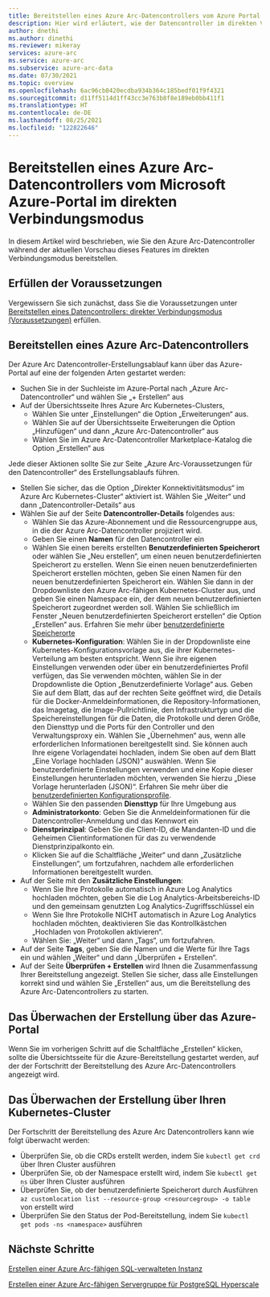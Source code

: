 ```yaml
---
title: Bereitstellen eines Azure Arc-Datencontrollers vom Azure Portal | Direkter Verbindungsmodus
description: Hier wird erläutert, wie der Datencontroller im direkten Verbindungsmodus vom Microsoft Azure-Portal bereitgestellt wird.
author: dnethi
ms.author: dinethi
ms.reviewer: mikeray
services: azure-arc
ms.service: azure-arc
ms.subservice: azure-arc-data
ms.date: 07/30/2021
ms.topic: overview
ms.openlocfilehash: 6ac96cb0420ecdba934b364c185bedf01f9f4321
ms.sourcegitcommit: d11ff5114d1ff43cc3e763b8f8e189eb0bb411f1
ms.translationtype: HT
ms.contentlocale: de-DE
ms.lasthandoff: 08/25/2021
ms.locfileid: "122822646"
---
```

#  <a name="create-azure-arc-data-controller-from-azure-portal---direct-connectivity-mode"></a>Bereitstellen eines Azure Arc-Datencontrollers vom Microsoft Azure-Portal im direkten Verbindungsmodus

In diesem Artikel wird beschrieben, wie Sie den Azure Arc-Datencontroller während der aktuellen Vorschau dieses Features im direkten Verbindungsmodus bereitstellen. 

## <a name="complete-prerequisites"></a>Erfüllen der Voraussetzungen

Vergewissern Sie sich zunächst, dass Sie die Voraussetzungen unter [Bereitstellen eines Datencontrollers: direkter Verbindungsmodus (Voraussetzungen)](create-data-controller-direct-prerequisites.md) erfüllen.

## <a name="deploy-azure-arc-data-controller"></a>Bereitstellen eines Azure Arc-Datencontrollers

Der Azure Arc Datencontroller-Erstellungsablauf kann über das Azure-Portal auf eine der folgenden Arten gestartet werden:

- Suchen Sie in der Suchleiste im Azure-Portal nach „Azure Arc-Datencontroller“ und wählen Sie „+ Erstellen“ aus
- Auf der Übersichtsseite Ihres Azure Arc Kubernetes-Clusters,
  - Wählen Sie unter „Einstellungen“ die Option „Erweiterungen“ aus.
  - Wählen Sie auf der Übersichtsseite Erweiterungen die Option „Hinzufügen“ und dann „Azure Arc-Datencontroller“ aus
  - Wählen Sie im Azure Arc-Datencontroller Marketplace-Katalog die Option „Erstellen“ aus
  
Jede dieser Aktionen sollte Sie zur Seite „Azure Arc-Voraussetzungen für den Datencontroller“ des Erstellungsablaufs führen.

- Stellen Sie sicher, das die Option „Direkter Konnektivitätsmodus“ im Azure Arc Kubernetes-Cluster“ aktiviert ist. Wählen Sie „Weiter“ und dann „Datencontroller-Details“ aus
- Wählen Sie auf der Seite **Datencontroller-Details** folgendes aus:
  - Wählen Sie das Azure-Abonnement und die Ressourcengruppe aus, in die der Azure Arc-Datencontroller projiziert wird.
  - Geben Sie einen **Namen** für den Datencontroller ein
  - Wählen Sie einen bereits erstellten **Benutzerdefinierten Speicherort** oder wählen Sie „Neu erstellen“, um einen neuen benutzerdefinierten Speicherort zu erstellen. Wenn Sie einen neuen benutzerdefinierten Speicherort erstellen möchten, geben Sie einen Namen für den neuen benutzerdefinierten Speicherort ein. Wählen Sie dann in der Dropdownliste den Azure Arc-fähigen Kubernetes-Cluster aus, und geben Sie einen Namespace ein, der dem neuen benutzerdefinierten Speicherort zugeordnet werden soll. Wählen Sie schließlich im Fenster „Neuen benutzerdefinierten Speicherort erstellen“ die Option „Erstellen“ aus. Erfahren Sie mehr über [benutzerdefinierte Speicherorte](../kubernetes/conceptual-custom-locations.md)
  - **Kubernetes-Konfiguration**: Wählen Sie in der Dropdownliste eine Kubernetes-Konfigurationsvorlage aus, die ihrer Kubernetes-Verteilung am besten entspricht. Wenn Sie ihre eigenen Einstellungen verwenden oder über ein benutzerdefiniertes Profil verfügen, das Sie verwenden möchten, wählen Sie in der Dropdownliste die Option „Benutzerdefinierte Vorlage“ aus. Geben Sie auf dem Blatt, das auf der rechten Seite geöffnet wird, die Details für die Docker-Anmeldeinformationen, die Repository-Informationen, das Imagetag, die Image-Pullrichtlinie, den Infrastrukturtyp und die Speichereinstellungen für die Daten, die Protokolle und deren Größe, den Diensttyp und die Ports für den Controller und den Verwaltungsproxy ein. Wählen Sie „Übernehmen“ aus, wenn alle erforderlichen Informationen bereitgestellt sind. Sie können auch Ihre eigene Vorlagendatei hochladen, indem Sie oben auf dem Blatt „Eine Vorlage hochladen (JSON)“ auswählen. Wenn Sie benutzerdefinierte Einstellungen verwenden und eine Kopie dieser Einstellungen herunterladen möchten, verwenden Sie hierzu „Diese Vorlage herunterladen (JSON)“. Erfahren Sie mehr über die [benutzerdefinierten Konfigurationsprofile](create-custom-configuration-template.md).
  - Wählen Sie den passenden **Diensttyp** für Ihre Umgebung aus
  - **Administratorkonto**: Geben Sie die Anmeldeinformationen für die Datencontroller-Anmeldung und das Kennwort ein
  - **Dienstprinzipal**: Geben Sie die Client-ID, die Mandanten-ID und die Geheimen Clientinformationen für das zu verwendende Dienstprinzipalkonto ein.
  - Klicken Sie auf die Schaltfläche „Weiter“ und dann „Zusätzliche Einstellungen“, um fortzufahren, nachdem alle erforderlichen Informationen bereitgestellt wurden.
- Auf der Seite mit den **Zusätzliche Einstellungen**:
  - Wenn Sie Ihre Protokolle automatisch in Azure Log Analytics hochladen möchten, geben Sie die Log Analytics-Arbeitsbereichs-ID und den gemeinsam genutzten Log Analytics-Zugriffsschlüssel ein
  - Wenn Sie Ihre Protokolle NICHT automatisch in Azure Log Analytics hochladen möchten, deaktivieren Sie das Kontrollkästchen „Hochladen von Protokollen aktivieren“.
  - Wählen Sie: „Weiter“ und dann „Tags“, um fortzufahren.
- Auf der Seite **Tags**, geben Sie die Namen und die Werte für Ihre Tags ein und wählen „Weiter“ und dann „Überprüfen + Erstellen“.
- Auf der Seite **Überprüfen + Erstellen** wird Ihnen die Zusammenfassung Ihrer Bereitstellung angezeigt. Stellen Sie sicher, dass alle Einstellungen korrekt sind und wählen Sie „Erstellen“ aus, um die Bereitstellung des Azure Arc-Datencontrollers zu starten.

## <a name="monitor-the-creation-from-azure-portal"></a>Das Überwachen der Erstellung über das Azure-Portal

Wenn Sie im vorherigen Schritt auf die Schaltfläche „Erstellen“ klicken, sollte die Übersichtsseite für die Azure-Bereitstellung gestartet werden, auf der der Fortschritt der Bereitstellung des Azure Arc-Datencontrollers angezeigt wird.

## <a name="monitor-the-creation-from-your-kubernetes-cluster"></a>Das Überwachen der Erstellung über Ihren Kubernetes-Cluster

Der Fortschritt der Bereitstellung des Azure Arc Datencontrollers kann wie folgt überwacht werden:

- Überprüfen Sie, ob die CRDs erstellt werden, indem Sie ```kubectl get crd ``` über Ihren Cluster ausführen  
- Überprüfen Sie, ob der Namespace erstellt wird, indem Sie ```kubectl get ns``` über Ihren Cluster ausführen
- Überprüfen Sie, ob der benutzerdefinierte Speicherort durch Ausführen ```az customlocation list --resource-group <resourcegroup> -o table``` von erstellt wird 
- Überprüfen Sie den Status der Pod-Bereitstellung, indem Sie ```kubectl get pods -ns <namespace>``` ausführen

## <a name="next-steps"></a>Nächste Schritte

[Erstellen einer Azure Arc-fähigen SQL-verwalteten Instanz](create-sql-managed-instance.md)

[Erstellen einer Azure Arc-fähigen Servergruppe für PostgreSQL Hyperscale](create-postgresql-hyperscale-server-group.md)
